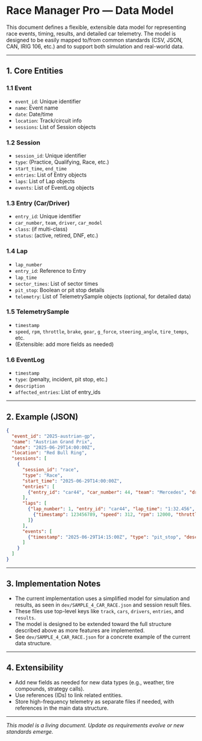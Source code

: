 # Race Manager Pro — Data Model

This document defines a flexible, extensible data model for representing race events, timing, results, and detailed car telemetry. The model is designed to be easily mapped to/from common standards (CSV, JSON, CAN, IRIG 106, etc.) and to support both simulation and real-world data.

---

## 1. Core Entities

### 1.1 Event
- `event_id`: Unique identifier
- `name`: Event name
- `date`: Date/time
- `location`: Track/circuit info
- `sessions`: List of Session objects

### 1.2 Session
- `session_id`: Unique identifier
- `type`: (Practice, Qualifying, Race, etc.)
- `start_time`, `end_time`
- `entries`: List of Entry objects
- `laps`: List of Lap objects
- `events`: List of EventLog objects

### 1.3 Entry (Car/Driver)
- `entry_id`: Unique identifier
- `car_number`, `team`, `driver`, `car_model`
- `class`: (if multi-class)
- `status`: (active, retired, DNF, etc.)

### 1.4 Lap
- `lap_number`
- `entry_id`: Reference to Entry
- `lap_time`
- `sector_times`: List of sector times
- `pit_stop`: Boolean or pit stop details
- `telemetry`: List of TelemetrySample objects (optional, for detailed data)

### 1.5 TelemetrySample
- `timestamp`
- `speed`, `rpm`, `throttle`, `brake`, `gear`, `g_force`, `steering_angle`, `tire_temps`, etc.
- (Extensible: add more fields as needed)

### 1.6 EventLog
- `timestamp`
- `type`: (penalty, incident, pit stop, etc.)
- `description`
- `affected_entries`: List of entry_ids

---

## 2. Example (JSON)
```json
{
  "event_id": "2025-austrian-gp",
  "name": "Austrian Grand Prix",
  "date": "2025-06-29T14:00:00Z",
  "location": "Red Bull Ring",
  "sessions": [
    {
      "session_id": "race",
      "type": "Race",
      "start_time": "2025-06-29T14:00:00Z",
      "entries": [
        {"entry_id": "car44", "car_number": 44, "team": "Mercedes", "driver": "Lewis Hamilton", "status": "active"}
      ],
      "laps": [
        {"lap_number": 1, "entry_id": "car44", "lap_time": "1:32.456", "sector_times": ["0:30.123", "0:31.456", "0:30.877"], "telemetry": [
          {"timestamp": 123456789, "speed": 312, "rpm": 12000, "throttle": 0.98, "brake": 0.0, "gear": 7}
        ]}
      ],
      "events": [
        {"timestamp": "2025-06-29T14:15:00Z", "type": "pit_stop", "description": "Car 44 pit stop", "affected_entries": ["car44"]}
      ]
    }
  ]
}
```

---

## 3. Implementation Notes
- The current implementation uses a simplified model for simulation and results, as seen in `dev/SAMPLE_4_CAR_RACE.json` and session result files.
- These files use top-level keys like `track`, `cars`, `drivers`, `entries`, and `results`.
- The model is designed to be extended toward the full structure described above as more features are implemented.
- See `dev/SAMPLE_4_CAR_RACE.json` for a concrete example of the current data structure.

---

## 4. Extensibility
- Add new fields as needed for new data types (e.g., weather, tire compounds, strategy calls).
- Use references (IDs) to link related entities.
- Store high-frequency telemetry as separate files if needed, with references in the main data structure.

---

*This model is a living document. Update as requirements evolve or new standards emerge.*
